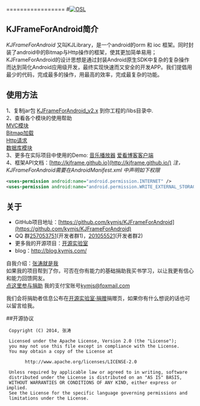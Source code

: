 =================
#[![OSL](http://www.kymjs.com/image/logo_s.png)](http://www.kymjs.com/)

## KJFrameForAndroid简介
*KJFrameForAndroid* 又叫KJLibrary，是一个android的orm 和 ioc 框架。同时封装了android中的Bitmap与Http操作的框架，使其更加简单易用；<br>
KJFrameForAndroid的设计思想是通过封装Android原生SDK中复杂的复杂操作而达到简化Android应用级开发，最终实现快速而又安全的开发APP。我们提倡用最少的代码，完成最多的操作，用最高的效率，完成最复杂的功能。<br>

## 使用方法
1、复制jar包 [KJFrameForAndroid_v2.x](https://github.com/kymjs/KJFrameForAndroid/tree/master/binrary) 到你工程的/libs目录中.<br>
2、查看各个模块的使用帮助<br>
    [MVC模块](https://github.com/kymjs/KJFrameForAndroid/wiki/MVCLibrary_cn)<br>
    [Bitmap加载](https://github.com/kymjs/KJFrameForAndroid/wiki/BitmapLibrary_cn)<br>
    [Http请求](https://github.com/kymjs/KJFrameForAndroid/wiki/HttpLibrary_cn)<br>
    [数据库模块](https://github.com/kymjs/KJFrameForAndroid/wiki/DBLibrary)<br>
3、更多在实际项目中使用的Demo: [音乐播放器](https://github.com/KJFrame/KJMusic) [爱看博客客户端](https://github.com/KJFrame/KJBlog) <br>
4、框架API文档：[http://kjframe.github.io](http://kjframe.github.io/)
*注，KJFrameForAndroid需要在AndroidManifest.xml 中声明如下权限*
```xml
<uses-permission android:name="android.permission.INTERNET" />
<uses-permission android:name="android.permission.WRITE_EXTERNAL_STORAGE" />
```

## 关于
* GitHub项目地址：[https://github.com/kymjs/KJFrameForAndroid](https://github.com/kymjs/KJFrameForAndroid)  
* QQ 群[257053751](http://jq.qq.com/?_wv=1027&k=WoM2Aa)(开发者群1)，[201055521](http://jq.qq.com/?_wv=1027&k=MBVdpK)(开发者群2)<br>
* 更多我的开源项目：[开源实验室](http://www.kymjs.com/)
* blog：http://blog.kymjs.com/

自我介绍：[张涛就是我](http://blog.kymjs.com/about)<br>
如果我的项目帮到了你，可否在你有能力的基础捐助我买书学习，以让我更有信心和能力回馈网友。<br>
[点这里参与捐助](https://shenghuo.alipay.com/send/payment/fill.htm) 我的支付宝账号[kymjs@foxmail.com](https://shenghuo.alipay.com/send/payment/fill.htm)<br>

我们会将捐助者信息公布在[开源实验室·捐赠](http://www.kymjs.com/donate)捐赠页，如果你有什么想说的话也可以留言给我。


##开源协议
```
 Copyright (C) 2014, 张涛
 
 Licensed under the Apache License, Version 2.0 (the "License");
 you may not use this file except in compliance with the License.
 You may obtain a copy of the License at

       http://www.apache.org/licenses/LICENSE-2.0

 Unless required by applicable law or agreed to in writing, software
 distributed under the License is distributed on an "AS IS" BASIS,
 WITHOUT WARRANTIES OR CONDITIONS OF ANY KIND, either express or implied.
 See the License for the specific language governing permissions and
 limitations under the License.
 ```
